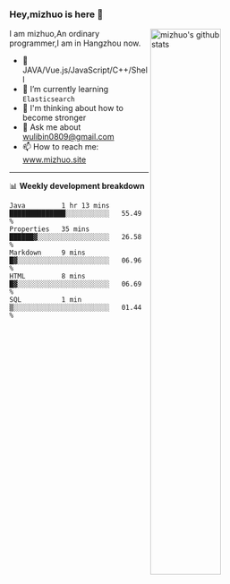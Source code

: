 ### Hey,mizhuo is here 👋

<img align="right" alt="mizhuo's github stats" width="50%" src="https://github-readme-stats.vercel.app/api?username=mizhuo&theme=tokyonight&show_icons=true">

I am mizhuo,An ordinary programmer,I am in Hangzhou now.

- 🔭 JAVA/Vue.js/JavaScript/C++/Shell
- 🌱 I’m currently learning `Elasticsearch`
- 🤔 I'm thinking about how to become stronger
- 💬 Ask me about wulibin0809@gmail.com
- 📫 How to reach me: www.mizhuo.site

---
📊 **Weekly development breakdown**

<!--START_SECTION:waka-->
```text
Java         1 hr 13 mins    ██████████████░░░░░░░░░░░   55.49 % 
Properties   35 mins         ██████▓░░░░░░░░░░░░░░░░░░   26.58 % 
Markdown     9 mins          █▓░░░░░░░░░░░░░░░░░░░░░░░   06.96 % 
HTML         8 mins          █▓░░░░░░░░░░░░░░░░░░░░░░░   06.69 % 
SQL          1 min           ▒░░░░░░░░░░░░░░░░░░░░░░░░   01.44 % 
```
<!--END_SECTION:waka-->
